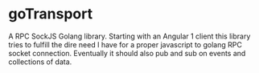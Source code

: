 # goTransport
A RPC SockJS Golang library. Starting with an Angular 1 client this library tries to fulfill the dire need I have for a proper javascript to golang RPC socket connection.
Eventually it should also pub and sub on events and collections of data.
